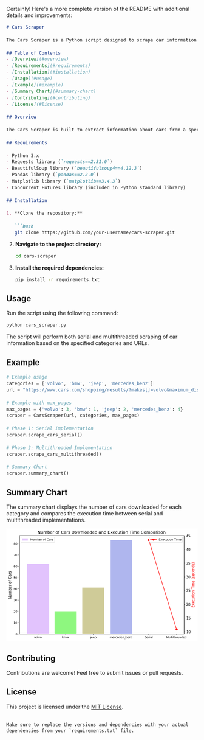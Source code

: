 Certainly! Here's a more complete version of the README with additional details and improvements:

```markdown
# Cars Scraper

The Cars Scraper is a Python script designed to scrape car information from a website and generate a summary chart for the number of cars downloaded and execution time comparison.

## Table of Contents
- [Overview](#overview)
- [Requirements](#requirements)
- [Installation](#installation)
- [Usage](#usage)
- [Example](#example)
- [Summary Chart](#summary-chart)
- [Contributing](#contributing)
- [License](#license)

## Overview

The Cars Scraper is built to extract information about cars from a specified website. It supports both serial and multithreaded implementations for faster data retrieval.

## Requirements

- Python 3.x
- Requests library (`requests==2.31.0`)
- BeautifulSoup library (`beautifulsoup4==4.12.3`)
- Pandas library (`pandas==2.2.0`)
- Matplotlib library (`matplotlib==3.4.3`)
- Concurrent Futures library (included in Python standard library)

## Installation

1. **Clone the repository:**

   ```bash
   git clone https://github.com/your-username/cars-scraper.git
   ```

2. **Navigate to the project directory:**

   ```bash
   cd cars-scraper
   ```

3. **Install the required dependencies:**

   ```bash
   pip install -r requirements.txt
   ```

## Usage

Run the script using the following command:

```bash
python cars_scraper.py
```

The script will perform both serial and multithreaded scraping of car information based on the specified categories and URLs.

## Example

```python
# Example usage
categories = ['volvo', 'bmw', 'jeep', 'mercedes_benz']
url = "https://www.cars.com/shopping/results/?makes[]=volvo&maximum_distance=all&stock_type=all&zip="

# Example with max_pages
max_pages = {'volvo': 3, 'bmw': 1, 'jeep': 2, 'mercedes_benz': 4}
scraper = CarsScraper(url, categories, max_pages)

# Phase 1: Serial Implementation
scraper.scrape_cars_serial()

# Phase 2: Multithreaded Implementation
scraper.scrape_cars_multithreaded()

# Summary Chart
scraper.summary_chart()
```

## Summary Chart

The summary chart displays the number of cars downloaded for each category and compares the execution time between serial and multithreaded implementations.

![Summary Chart](summary_chart.png)

## Contributing

Contributions are welcome! Feel free to submit issues or pull requests.

## License

This project is licensed under the [MIT License](LICENSE).
```

Make sure to replace the versions and dependencies with your actual dependencies from your `requirements.txt` file.